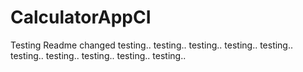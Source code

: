 # CalculatorAppCI
Testing
Readme changed
testing..
testing..
testing..
testing..
testing..
testing..
testing..
testing..
testing..
testing..
